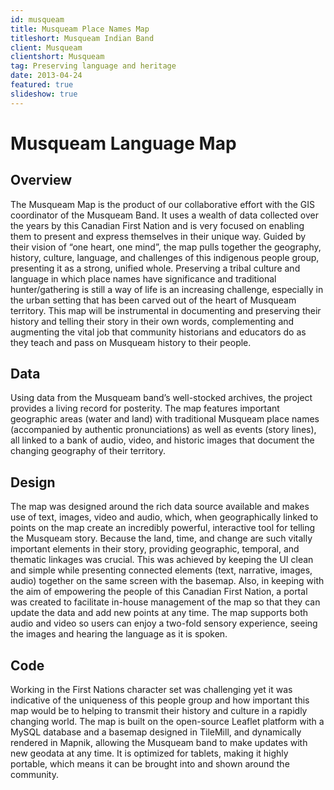 ```yaml
---
id: musqueam
title: Musqueam Place Names Map
titleshort: Musqueam Indian Band
client: Musqueam
clientshort: Musqueam
tag: Preserving language and heritage
date: 2013-04-24
featured: true
slideshow: true
---
```


# Musqueam Language Map

## Overview
The Musqueam Map is the product of our collaborative effort with the GIS coordinator of the Musqueam Band. It uses a wealth of data collected over the years by this Canadian First Nation and is very focused on enabling them to present and express themselves in their unique way. Guided by their vision of “one heart, one mind”, the map pulls together the geography, history, culture, language, and challenges of this indigenous people group, presenting it as a strong, unified whole. Preserving a tribal culture and language in which place names have significance and traditional hunter/gathering is still a way of life is an increasing challenge, especially in the urban setting that has been carved out of the heart of Musqueam territory. This map will be instrumental in documenting and preserving their history and telling their story in their own words, complementing and augmenting the vital job that community historians and educators do as they teach and pass on Musqueam history to their people.

## Data
Using data from the Musqueam band’s well-stocked archives, the project provides a living record for posterity. The map features important geographic areas (water and land) with traditional Musqueam place names (accompanied by authentic pronunciations) as well as events (story lines), all linked to a bank of audio, video, and historic images that document the changing geography of their territory.

## Design
The map was designed around the rich data source available and makes use of text, images, video and audio, which, when geographically linked to points on the map create an incredibly powerful, interactive tool for telling the Musqueam story. Because the land, time, and change are such vitally important elements in their story, providing geographic, temporal, and thematic linkages was crucial. This was achieved by keeping the UI clean and simple while presenting connected elements (text, narrative, images, audio) together on the same screen with the basemap. Also, in keeping with the aim of empowering the people of this Canadian First Nation, a portal was created to facilitate in-house management of the map so that they can update the data and add new points at any time. The map supports both audio and video so users can enjoy a two-fold sensory experience, seeing the images and hearing the language as it is spoken.

## Code
Working in the First Nations character set was challenging yet it was indicative of the uniqueness of this people group and how important this map would be to helping to transmit their history and culture in a rapidly changing world. The map is built on the open-source Leaflet platform with a MySQL database and a basemap designed in TileMill, and dynamically rendered in Mapnik, allowing the Musqueam band to make updates with new geodata at any time. It is optimized for tablets, making it highly portable, which means it can be brought into and shown around the community.
